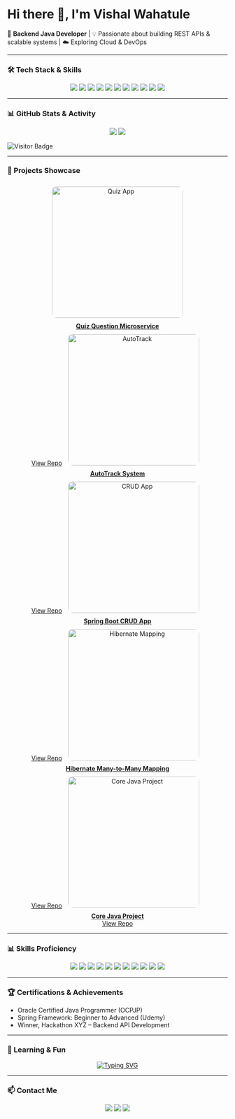 # Hi there 👋, I'm Vishal Wahatule  

🚀 **Backend Java Developer** | 💡 Passionate about building REST APIs & scalable systems | ☁️ Exploring Cloud & DevOps

---

### 🛠️ Tech Stack & Skills  

<p align="center">
  <img src="https://img.shields.io/badge/Java-ED8B00?style=for-the-badge&logo=openjdk&logoColor=white"/>
  <img src="https://img.shields.io/badge/SpringBoot-6DB33F?style=for-the-badge&logo=springboot&logoColor=white"/>
  <img src="https://img.shields.io/badge/Hibernate-59666C?style=for-the-badge&logo=hibernate&logoColor=white"/>
  <img src="https://img.shields.io/badge/MySQL-005C84?style=for-the-badge&logo=mysql&logoColor=white"/>
  <img src="https://img.shields.io/badge/PostgreSQL-316192?style=for-the-badge&logo=postgresql&logoColor=white"/>
  <img src="https://img.shields.io/badge/HTML-E34F26?style=for-the-badge&logo=html5&logoColor=white"/>
  <img src="https://img.shields.io/badge/CSS-1572B6?style=for-the-badge&logo=css3&logoColor=white"/>
  <img src="https://img.shields.io/badge/JavaScript-F7DF1E?style=for-the-badge&logo=javascript&logoColor=black"/>
  <img src="https://img.shields.io/badge/Bootstrap-563D7C?style=for-the-badge&logo=bootstrap&logoColor=white"/>
  <img src="https://img.shields.io/badge/Docker-2496ED?style=for-the-badge&logo=docker&logoColor=white"/>
  <img src="https://img.shields.io/badge/Azure-0089D6?style=for-the-badge&logo=microsoft-azure&logoColor=white"/>
</p>

---

### 📊 GitHub Stats & Activity  

<p align="center">
  <img src="https://github-readme-stats.vercel.app/api?username=vishal-wahatule-git&show_icons=true&theme=tokyonight&count_private=true&hide=issues"/>
  <img src="https://github-readme-streak-stats.herokuapp.com/?user=vishal-wahatule-git&theme=tokyonight"/>
</p>

![Visitor Badge](https://visitor-badge.laobi.icu/badge?page_id=vishal-wahatule-git)

---

### 💼 Projects Showcase  

<div align="center">

<a href="https://github.com/vishal-wahatule-git/QUIZ-QUESTION-SERVICE" target="_blank">
  <img src="https://via.placeholder.com/300x150.png?text=Quiz+Question+Service" alt="Quiz App" width="300" style="margin:10px; border-radius:10px;"/>
  <br>
  <b>Quiz Question Microservice</b>  
  <br>
  <a href="https://github.com/vishal-wahatule-git/QUIZ-QUESTION-SERVICE" target="_blank">View Repo</a>
</a>

<a href="https://github.com/vishal-wahatule-git/AutoTrack" target="_blank">
  <img src="https://via.placeholder.com/300x150.png?text=AutoTrack" alt="AutoTrack" width="300" style="margin:10px; border-radius:10px;"/>
  <br>
  <b>AutoTrack System</b>  
  <br>
  <a href="https://github.com/vishal-wahatule-git/AutoTrack" target="_blank">View Repo</a>
</a>

<a href="https://github.com/vishal-wahatule-git/MyFirstCrudSpringboot" target="_blank">
  <img src="https://via.placeholder.com/300x150.png?text=CRUD+App" alt="CRUD App" width="300" style="margin:10px; border-radius:10px;"/>
  <br>
  <b>Spring Boot CRUD App</b>  
  <br>
  <a href="https://github.com/vishal-wahatule-git/MyFirstCrudSpringboot" target="_blank">View Repo</a>
</a>

<a href="https://github.com/vishal-wahatule-git/HibernateManyToManyMapping" target="_blank">
  <img src="https://via.placeholder.com/300x150.png?text=Hibernate+Mapping" alt="Hibernate Mapping" width="300" style="margin:10px; border-radius:10px;"/>
  <br>
  <b>Hibernate Many-to-Many Mapping</b>  
  <br>
  <a href="https://github.com/vishal-wahatule-git/HibernateManyToManyMapping" target="_blank">View Repo</a>
</a>

<a href="https://github.com/vishal-wahatule-git/CoreJavaProject" target="_blank">
  <img src="https://via.placeholder.com/300x150.png?text=Core+Java+Project" alt="Core Java Project" width="300" style="margin:10px; border-radius:10px;"/>
  <br>
  <b>Core Java Project</b>  
  <br>
  <a href="https://github.com/vishal-wahatule-git/CoreJavaProject" target="_blank">View Repo</a>
</a>

</div>

---

### 📊 Skills Proficiency  

<p align="center">
  <img src="https://img.shields.io/badge/Java-90%25-brightgreen"/>
  <img src="https://img.shields.io/badge/SpringBoot-85%25-brightgreen"/>
  <img src="https://img.shields.io/badge/Hibernate-80%25-brightgreen"/>
  <img src="https://img.shields.io/badge/MySQL-85%25-blue"/>
  <img src="https://img.shields.io/badge/PostgreSQL-70%25-blue"/>
  <img src="https://img.shields.io/badge/HTML-80%25-orange"/>
  <img src="https://img.shields.io/badge/CSS-75%25-blue"/>
  <img src="https://img.shields.io/badge/JS-70%25-yellow"/>
  <img src="https://img.shields.io/badge/Bootstrap-65%25-purple"/>
  <img src="https://img.shields.io/badge/Docker-60%25-lightgrey"/>
  <img src="https://img.shields.io/badge/Azure-50%25-lightblue"/>
</p>

---

### 🏆 Certifications & Achievements  
- Oracle Certified Java Programmer (OCPJP)  
- Spring Framework: Beginner to Advanced (Udemy)  
- Winner, Hackathon XYZ – Backend API Development  

---

### 🌱 Learning & Fun  

<p align="center">
  <a href="https://git.io/typing-svg">
    <img src="https://readme-typing-svg.demolab.com?font=Fira+Code&pause=1000&color=F75C7E&center=true&width=500&lines=Backend+Java+Developer;Spring+Boot+%7C+Hibernate+%7C+MySQL;API+Development+%26+Documentation;Always+Learning+New+Things!" alt="Typing SVG" />
  </a>
</p>

---

### 📫 Contact Me
<p align="center">
  <a href="mailto:vishal.vahatule02@gmail.com"><img src="https://img.shields.io/badge/Email-vishal.vahatule02@gmail.com-red?style=for-the-badge&logo=gmail&logoColor=white"/></a>
  <a href="YOUR_LINKEDIN_URL"><img src="https://img.shields.io/badge/LinkedIn-Vishal-blue?style=for-the-badge&logo=linkedin&logoColor=white"/></a>
  <a href="YOUR_RESUME_LINK"><img src="https://img.shields.io/badge/Resume-Download-green?style=for-the-badge&logo=adobe&logoColor=white"/></a>
</p>
